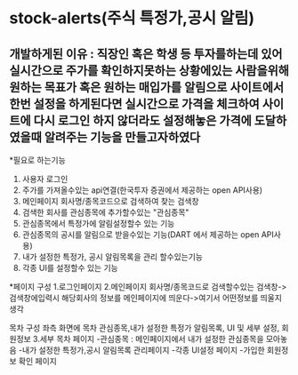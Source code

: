 # stock-alerts(주식 특정가,공시 알림)
## 개발하게된 이유 : 직장인 혹은 학생 등 투자를하는데 있어 실시간으로 주가를 확인하지못하는 상황에있는 사람을위해 원하는 목표가 혹은 원하는 매입가를 알림으로 사이트에서 한번 설정을 하게된다면 실시간으로 가격을 체크하여 사이트에 다시 로그인 하지 않더라도 설정해놓은 가격에 도달하였을때 알려주는 기능을 만들고자하였다

*필요로 하는기능
1. 사용자 로그인
2. 주가를 가져올수있는 api연결(한국투자 증권에서 제공하는 open API사용)
3. 메인페이지 회사명/종목코드으로 검색하여 찾는 검색창
4. 검색한 회사를 관심종목에 추가할수있는 "관심종목"
5. 관심종목에서 특정가에 알림설정할수 있는 기능
6. 관심종목의 공시를 알림으로 받을수있는 기능(DART 에서 제공하는 open API사용)
7. 내가 설정한 특정가, 공시 알림목록을 관리 할수있는기능
8. 각종 UI를 설정할수 있는 기능

*페이지 구성
1.로그인페이지
2.메인페이지
 회사명/종목코드로 검색할수있는 검색창->검색창에입력시 해당회사의 정보를 메인페이지에 띄운다->여기서 어떤정보를 띄울지 생각
 
 목차 구성 좌측 화면에  목차 관심종목,내가 설정한 특정가 알림목록, UI 및 세부 설정, 회원정보
3.세부 목차 페이지
-관심종목 : 메인페이지에서 내가 설정한 관심종목을 모아놓음
-내가 설정한 특정가,공시 알림목록 관리페이지
-각종  UI설정 페이지
-가입한 회원정보 확인 페이지
